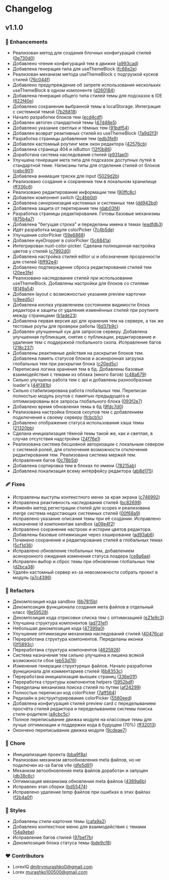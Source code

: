 # Changelog


## v1.1.0


### 🚀 Enhancements

- Реализован метод для создания блочных конфигураций стилей ([0e730d0](https://github.com/LorexIQ/nuxt-theme-editor/commit/0e730d0))
- Добавлено чтение конфигураций тем в движке ([a993cad](https://github.com/LorexIQ/nuxt-theme-editor/commit/a993cad))
- Добавлена генерация типа для useThemeBlock ([fc66e2e](https://github.com/LorexIQ/nuxt-theme-editor/commit/fc66e2e))
- Реализован механизм метода useThemeBlock с подгрузкой кусков стилей ([76c044f](https://github.com/LorexIQ/nuxt-theme-editor/commit/76c044f))
- Добавлено предупреждение об запрете использования нескольких useThemeBlock в одном компоненте ([d260184](https://github.com/LorexIQ/nuxt-theme-editor/commit/d260184))
- Добавлена генерация общего типа стилей темы для подсказок в IDE ([622f40e](https://github.com/LorexIQ/nuxt-theme-editor/commit/622f40e))
- Добавлено сохранение выбранной темы в localStorage. Интеграция с системной темой ([7b26818](https://github.com/LorexIQ/nuxt-theme-editor/commit/7b26818))
- Начало разработки блоков тем ([ecd4cdf](https://github.com/LorexIQ/nuxt-theme-editor/commit/ecd4cdf))
- Добавлен автоген стандартной темы ([47d48e5](https://github.com/LorexIQ/nuxt-theme-editor/commit/47d48e5))
- Добавлено указание светлых и тёмных тем ([91bdf54](https://github.com/LorexIQ/nuxt-theme-editor/commit/91bdf54))
- Добавлен возврат реактивных стилей из useThemeBlock ([7a9d2f3](https://github.com/LorexIQ/nuxt-theme-editor/commit/7a9d2f3))
- Разработка страницы добавления тем ([edb3fe9](https://github.com/LorexIQ/nuxt-theme-editor/commit/edb3fe9))
- Добавлен кастомный роутинг меж окон редактора ([42576cb](https://github.com/LorexIQ/nuxt-theme-editor/commit/42576cb))
- Добавлена страница 404 и isButton ([12f0b86](https://github.com/LorexIQ/nuxt-theme-editor/commit/12f0b86))
- Доработана система наследования стилей ([e931ae0](https://github.com/LorexIQ/nuxt-theme-editor/commit/e931ae0))
- Улучшена генерация мета типа для подсказок доступных путей в стандартной теме. Написаны типы для отделения стилей от блоков ([cebc901](https://github.com/LorexIQ/nuxt-theme-editor/commit/cebc901))
- Добавлена анимация тряски для input ([5029d2b](https://github.com/LorexIQ/nuxt-theme-editor/commit/5029d2b))
- Реализовано создание и сохранение тем в локальном хранилище ([ff336c6](https://github.com/LorexIQ/nuxt-theme-editor/commit/ff336c6))
- Реализовано редактирование информации тем ([90ffc8c](https://github.com/LorexIQ/nuxt-theme-editor/commit/90ffc8c))
- Добавлен компонент switch ([2c4bb0d](https://github.com/LorexIQ/nuxt-theme-editor/commit/2c4bb0d))
- Добавлена синхронизация кастомных и системных тем ([dd942bd](https://github.com/LorexIQ/nuxt-theme-editor/commit/dd942bd))
- Добавлена защита от перетирания тем ([dab03f4](https://github.com/LorexIQ/nuxt-theme-editor/commit/dab03f4))
- Разработка страницы редактирования. Готовы базовые механизмы ([875b4a7](https://github.com/LorexIQ/nuxt-theme-editor/commit/875b4a7))
- Добавлена "бегущая строка" и переделаны имена в темах ([eadfdb3](https://github.com/LorexIQ/nuxt-theme-editor/commit/eadfdb3))
- Идёт разработка модуля colorPicker ([7c4b5de](https://github.com/LorexIQ/nuxt-theme-editor/commit/7c4b5de))
- Улучшения colorPicker ([59e6868](https://github.com/LorexIQ/nuxt-theme-editor/commit/59e6868))
- Добавлен eyeDropper в colorPicker ([5c6841a](https://github.com/LorexIQ/nuxt-theme-editor/commit/5c6841a))
- Интегрирован nuxt-color-picker. Сделана полноценная настройка цветов у стилей ([c7992d0](https://github.com/LorexIQ/nuxt-theme-editor/commit/c7992d0))
- Добавлена настройка стилей editor ui и обозначение прозрачности для стилей ([6ff92e4](https://github.com/LorexIQ/nuxt-theme-editor/commit/6ff92e4))
- Добавлено подтверждение сброса редактирования стилей тем ([20ee3fe](https://github.com/LorexIQ/nuxt-theme-editor/commit/20ee3fe))
- Реализовано наследование стилей при использовании useThemeBlock. Добавлены настройки для блоков со стилями ([8149a54](https://github.com/LorexIQ/nuxt-theme-editor/commit/8149a54))
- Добавлен layout с возможностью указания preview карточки ([c9eed5c](https://github.com/LorexIQ/nuxt-theme-editor/commit/c9eed5c))
- Добавлена кнопка управлением состоянием видимости блока редактора и защиты от удаления изменённых стилей при роутинге между страницами ([b1ade23](https://github.com/LorexIQ/nuxt-theme-editor/commit/b1ade23))
- Добавлена первая версия api для хранения тем на сервере, а так же тестовые роуты для проверки работы ([6d37b9c](https://github.com/LorexIQ/nuxt-theme-editor/commit/6d37b9c))
- Добавлен улучшенный хук для запросов серверу. Добавлена улучшенная публикация, снятие с публикации, редактирование и удаление тем с поддержкой глобального скопа. Исправление багов ([218c237](https://github.com/LorexIQ/nuxt-theme-editor/commit/218c237))
- Добавлены реактивные действия на раскрытия блоков тем. Добавлена память статусов блоков и асинхронная загрузка глобальных тем при раскрытии блока ([c20ed5c](https://github.com/LorexIQ/nuxt-theme-editor/commit/c20ed5c))
- Переписана логина хранения тем в бд. Добавлены базовые взаимодействия с темами из облака (много багов) ([c48a679](https://github.com/LorexIQ/nuxt-theme-editor/commit/c48a679))
- Сильно улучшена работа тем с api и добавлены разнообразные loader's ([44f381b](https://github.com/LorexIQ/nuxt-theme-editor/commit/44f381b))
- Сильно стабилизирована работа глобальных тем. Переписан полностью модуль роутов с памятью предыдущего и оптимизированы все запросы глобального блока ([093f2e7](https://github.com/LorexIQ/nuxt-theme-editor/commit/093f2e7))
- Добавлено время обновления темы в бд ([9fdc7d0](https://github.com/LorexIQ/nuxt-theme-editor/commit/9fdc7d0))
- Реализована настройка блоков скоупов тем с добавлением подключения к своему серверу ([fcbcb1c](https://github.com/LorexIQ/nuxt-theme-editor/commit/fcbcb1c))
- Добавлено отображение статуса использования хэша темы ([21320bb](https://github.com/LorexIQ/nuxt-theme-editor/commit/21320bb))
- Сделана инициализация тёмной темы такой же, как и светлая, в случае отсутствия надстройки ([24f76e1](https://github.com/LorexIQ/nuxt-theme-editor/commit/24f76e1))
- Реализована система бесшовной авторизации с локальным севером с системой ролей, для отключения возможности отключения редактирования тем. Реализована система мержей тем. Исправления багов ([0c78b5d](https://github.com/LorexIQ/nuxt-theme-editor/commit/0c78b5d))
- Добавлена сортировка тем в блоках по имени ([78215ab](https://github.com/LorexIQ/nuxt-theme-editor/commit/78215ab))
- Добавлена локализация всему интерфейсу редактора ([ab8d175](https://github.com/LorexIQ/nuxt-theme-editor/commit/ab8d175))

### 🩹 Fixes

- Исправлены выступы контекстного меню за края экрана ([c746992](https://github.com/LorexIQ/nuxt-theme-editor/commit/c746992))
- Исправлена реактивность наследования стилей ([bc82698](https://github.com/LorexIQ/nuxt-theme-editor/commit/bc82698))
- Изменён метод регистрации стилей для scopes и реализована merge система недостающих системных стилей ([00f68a9](https://github.com/LorexIQ/nuxt-theme-editor/commit/00f68a9))
- Исправлено указание описания темы при её создании. Исправлено назначение id компонентам sandbox ([a09e4f2](https://github.com/LorexIQ/nuxt-theme-editor/commit/a09e4f2))
- Исправлено сохранение настроек и истории цветов редактора. Добавлены базовые оптимизации через хэширование ([ad93ab6](https://github.com/LorexIQ/nuxt-theme-editor/commit/ad93ab6))
- Починено сохранение и редактирование стилей в глобальных темах ([5cf1d36](https://github.com/LorexIQ/nuxt-theme-editor/commit/5cf1d36))
- Исправлено обновление глобальных тем, добавлением асинхронного ожидания изменения статуса лоадера ([ce8a6ae](https://github.com/LorexIQ/nuxt-theme-editor/commit/ce8a6ae))
- Исправлен выбор и сброс темы при обновлении глобальных тем ([d2bca38](https://github.com/LorexIQ/nuxt-theme-editor/commit/d2bca38))
- Удалён кастомный сервер из-за невозможности собрать проект в модуль ([a7c4396](https://github.com/LorexIQ/nuxt-theme-editor/commit/a7c4396))

### 💅 Refactors

- Декомпозиция кода sandbox ([6b7815b](https://github.com/LorexIQ/nuxt-theme-editor/commit/6b7815b))
- Декомпозиция функционала создания мета файлов в отдельный класс ([9e59528](https://github.com/LorexIQ/nuxt-theme-editor/commit/9e59528))
- Декомпозиция кода отрисовки списка тем с оптимизацией ([e21e9c3](https://github.com/LorexIQ/nuxt-theme-editor/commit/e21e9c3))
- Улучшена структура компонентов ([ad731ef](https://github.com/LorexIQ/nuxt-theme-editor/commit/ad731ef))
- Небольшая декомпозиция кода ([47399a0](https://github.com/LorexIQ/nuxt-theme-editor/commit/47399a0))
- Улучшение оптимизации механизма наследований стилей ([40476ca](https://github.com/LorexIQ/nuxt-theme-editor/commit/40476ca))
- Переработана структура компонентов. Переделаны иконки ([0f5893c](https://github.com/LorexIQ/nuxt-theme-editor/commit/0f5893c))
- Переработана структура компонентов ([4625926](https://github.com/LorexIQ/nuxt-theme-editor/commit/4625926))
- Система назначения тем сильно улучшена и лишена всякой возможности сбоя ([eb53d76](https://github.com/LorexIQ/nuxt-theme-editor/commit/eb53d76))
- Изменение генерации структурных файлов. Начало разработки функционала для комментариев стилей ([6b8353c](https://github.com/LorexIQ/nuxt-theme-editor/commit/6b8353c))
- Переработана инициализация вьюшек страниц ([336e01f](https://github.com/LorexIQ/nuxt-theme-editor/commit/336e01f))
- Переработка структуры компонентов helpers ([5952bdf](https://github.com/LorexIQ/nuxt-theme-editor/commit/5952bdf))
- Переделаны механизма поиска стилей по путям ([af24299](https://github.com/LorexIQ/nuxt-theme-editor/commit/af24299))
- Полностью переписан код colorPicker ([7aff564](https://github.com/LorexIQ/nuxt-theme-editor/commit/7aff564))
- Редизайн и реструктурирование colorPicker ([5560eed](https://github.com/LorexIQ/nuxt-theme-editor/commit/5560eed))
- Добавлена конфигурация стилей preview card с переделыванием просчёта стилей редактора и переделыванием системы поиска стиля-родителя ([a9cbc5c](https://github.com/LorexIQ/nuxt-theme-editor/commit/a9cbc5c))
- Полное переписывание движка модуля на классовые темы для лучше оптимизации и поддержки кода в будущем (70%) ([ff32013](https://github.com/LorexIQ/nuxt-theme-editor/commit/ff32013))
- Окончено переписывание движка модуля ([9cdeae7](https://github.com/LorexIQ/nuxt-theme-editor/commit/9cdeae7))

### 🏡 Chore

- Инициализация проекта ([bba9f8a](https://github.com/LorexIQ/nuxt-theme-editor/commit/bba9f8a))
- Реализован механизм автообновления meta файлов, но не подключен из-за багов vite ([dfe5d91](https://github.com/LorexIQ/nuxt-theme-editor/commit/dfe5d91))
- Механизм автообновления meta файлов доработан и запущен ([db38c6c](https://github.com/LorexIQ/nuxt-theme-editor/commit/db38c6c))
- Оптимизация механизма обновления meta файлов ([4389a6b](https://github.com/LorexIQ/nuxt-theme-editor/commit/4389a6b))
- Исправлен этап сборки ([bd55474](https://github.com/LorexIQ/nuxt-theme-editor/commit/bd55474))
- Исправлено удаление temp файлов при ошибках в этих файлах ([f2b4a0f](https://github.com/LorexIQ/nuxt-theme-editor/commit/f2b4a0f))

### 🎨 Styles

- Добавлены стили карточке темы ([cafa9a2](https://github.com/LorexIQ/nuxt-theme-editor/commit/cafa9a2))
- Добавлено контекстное меню для взаимодействия с темами ([54a9ebe](https://github.com/LorexIQ/nuxt-theme-editor/commit/54a9ebe))
- Исправление багов стилей ([97bef7b](https://github.com/LorexIQ/nuxt-theme-editor/commit/97bef7b))
- Декомпозиция блока статуса темы ([bde9cf8](https://github.com/LorexIQ/nuxt-theme-editor/commit/bde9cf8))

### ❤️ Contributors

- LorexIQ <dmitrymurashko0@gmail.com>
- Lorex <murashko100500@gmail.com>

